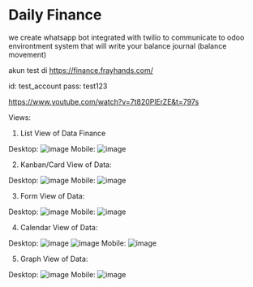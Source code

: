 # Daily Finance

we create whatsapp bot integrated with twilio to communicate to odoo environtment
system that will write your balance journal (balance movement)

akun test di https://finance.frayhands.com/

id: test_account
pass: test123

https://www.youtube.com/watch?v=7t820PlErZE&t=797s

Views:
1. List View of Data Finance

Desktop:
![image](https://user-images.githubusercontent.com/40462921/151793933-b96b6a2b-07b9-4e39-9b8c-3869c8aaf97f.png)
Mobile:
![image](https://user-images.githubusercontent.com/40462921/151794154-eb1983f7-c34c-468b-b350-2daf19c4b5b3.png)

2. Kanban/Card View of Data:

Desktop:
![image](https://user-images.githubusercontent.com/40462921/151794069-bffceeb1-cfd8-4f0a-bb3f-0e6620c208f4.png)
Mobile:
![image](https://user-images.githubusercontent.com/40462921/151794107-ee3182c8-a465-4d43-b95d-1d062c9f6cdb.png)

3. Form View of Data:

Desktop:
![image](https://user-images.githubusercontent.com/40462921/151794275-a8ac49e6-e916-4a3d-83af-eb7e10b00624.png)
Mobile:
![image](https://user-images.githubusercontent.com/40462921/151794217-ee84f747-9d22-4d64-8774-fe25c85090f7.png)

4. Calendar View of Data:

Desktop:
![image](https://user-images.githubusercontent.com/40462921/151803541-32e9f586-b79a-46cb-b356-5ce8234c14ae.png)
![image](https://user-images.githubusercontent.com/40462921/151803602-09b257a2-59b1-447a-848c-ff371a8c53b5.png)
Mobile:
![image](https://user-images.githubusercontent.com/40462921/151807684-ff7fa2ef-3baf-4199-bffe-8efcad58e06c.png)

5. Graph View of Data:

Desktop:
![image](https://user-images.githubusercontent.com/40462921/151815284-f9bb3912-8f60-4812-905d-9a230b531cac.png)
Mobile:
![image](https://user-images.githubusercontent.com/40462921/151815388-94972505-cc87-4dc4-9d59-281dae2cb511.png)
